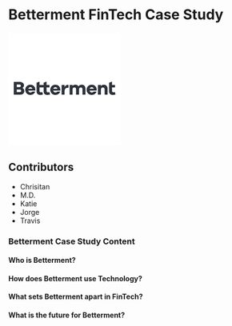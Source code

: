 # Betterment FinTech Case Study

![Betterment_Logo](./images/Betterment_Logo.png)

## Contributors
* Chrisitan
* M.D.
* Katie
* Jorge
* Travis

### Betterment Case Study Content

#### Who is Betterment?


#### How does Betterment use Technology?


#### What sets Betterment apart in FinTech?


#### What is the future for Betterment?

